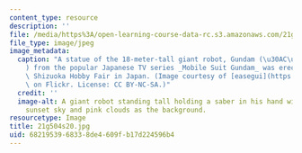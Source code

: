 ```yaml
---
content_type: resource
description: ''
file: /media/https%3A/open-learning-course-data-rc.s3.amazonaws.com/21g-504-japanese-iv-spring-2020/6821953968338de4609fb17d224596b4_21g504s20.jpg
file_type: image/jpeg
image_metadata:
  caption: "A statue of the 18-meter-tall giant robot, Gundam (\u30AC\u30F3\u30C0\u30E0\
    ) from the popular Japanese TV series _Mobile Suit Gundam_ was erected at the\
    \ Shizuoka Hobby Fair in Japan. (Image courtesy of [easegui](https://www.flickr.com/photos/easegui/6001070272/)\
    \ on Flickr. License: CC BY-NC-SA.)"
  credit: ''
  image-alt: A giant robot standing tall holding a saber in his hand with a purple
    sunset sky and pink clouds as the background.
resourcetype: Image
title: 21g504s20.jpg
uid: 68219539-6833-8de4-609f-b17d224596b4
---
```

